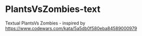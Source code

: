 # PlantsVsZombies-text
Textual PlantsVs Zombies - inspired by https://www.codewars.com/kata/5a5db0f580eba84589000979
